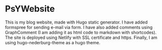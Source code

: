 # PsYWebsite
This is my blog website, made with Hugo static generator.
I have added formspree for sending e-mail via form.
I have also added comments using GraphComment (I am adding it as html code to markdown with shortcodes).
The site is deployed using Netlify with SSL certificate and https.
Finally, I am using hugo-nederburg-theme as a hugo theme.
